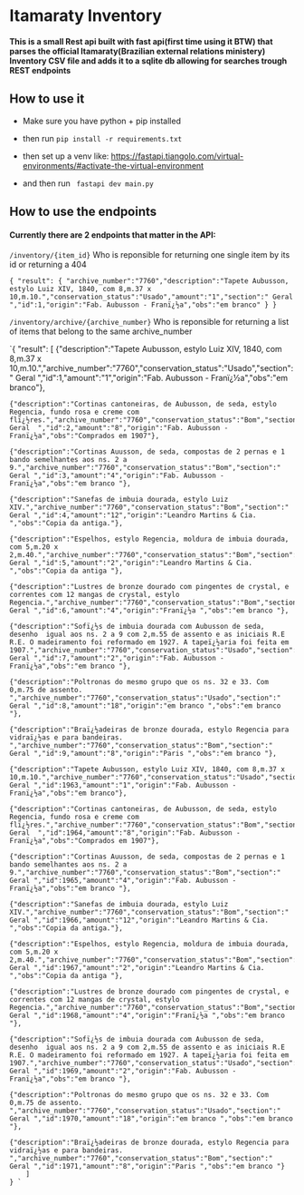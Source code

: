 # Itamaraty Inventory

#### This is a small Rest api built with fast api(first time using it BTW) that parses the official Itamaraty(Brazilian external relations ministery) Inventory CSV file and adds it to a sqlite db allowing for searches trough REST endpoints

## How to use it
- Make sure you have python + pip installed
- then run 
    ` pip install -r requirements.txt `
- then set up a venv like: https://fastapi.tiangolo.com/virtual-environments/#activate-the-virtual-environment

- and then run ` fastapi dev main.py`

## How to use the endpoints
#### Currently there are 2 endpoints that matter in the API:

` /inventory/{item_id} `
Who is reponsible for returning one single item by its id or returning a 404

` {
    "result": {
        "archive_number":"7760","description":"Tapete Aubusson, estylo Luiz XIV, 1840, com 8,m.37 x 10,m.10.","conservation_status":"Usado","amount":"1","section":" Geral ","id":1,"origin":"Fab. Aubusson - Franï¿½a","obs":"em branco"
    }
} `

` /inventory/archive/{archive_number} `
Who is reponsible for returning a list of items that belong to the same archive_number

`{
    "result": [
    {"description":"Tapete Aubusson, estylo Luiz XIV, 1840, com 8,m.37 x 10,m.10.","archive_number":"7760","conservation_status":"Usado","section":" Geral ","id":1,"amount":"1","origin":"Fab. Aubusson - Franï¿½a","obs":"em branco"},

    {"description":"Cortinas cantoneiras, de Aubusson, de seda, estylo Regencia, fundo rosa e creme com flï¿½res.","archive_number":"7760","conservation_status":"Bom","section":" Geral  ","id":2,"amount":"8","origin":"Fab. Aubusson - Franï¿½a","obs":"Comprados em 1907"},
    
    {"description":"Cortinas Auusson, de seda, compostas de 2 pernas e 1 bando semelhantes aos ns. 2 a 9.","archive_number":"7760","conservation_status":"Bom","section":" Geral ","id":3,"amount":"4","origin":"Fab. Aubusson - Franï¿½a","obs":"em branco "},
    
    {"description":"Sanefas de imbuia dourada, estylo Luiz XIV.","archive_number":"7760","conservation_status":"Bom","section":" Geral ","id":4,"amount":"12","origin":"Leandro Martins & Cia. ","obs":"Copia da antiga."},
    
    {"description":"Espelhos, estylo Regencia, moldura de imbuia dourada, com 5,m.20 x 2,m.40.","archive_number":"7760","conservation_status":"Bom","section":" Geral ","id":5,"amount":"2","origin":"Leandro Martins & Cia. ","obs":"Copia da antiga "},
    
    {"description":"Lustres de bronze dourado com pingentes de crystal, e correntes com 12 mangas de crystal, estylo Regencia.","archive_number":"7760","conservation_status":"Bom","section":" Geral ","id":6,"amount":"4","origin":"Franï¿½a ","obs":"em branco "},
    
    {"description":"Sofï¿½s de imbuia dourada com Aubusson de seda, desenho  igual aos ns. 2 a 9 com 2,m.55 de assento e as iniciais R.E R.E. O madeiramento foi reformado em 1927. A tapeï¿½aria foi feita em 1907.","archive_number":"7760","conservation_status":"Usado","section":" Geral ","id":7,"amount":"2","origin":"Fab. Aubusson - Franï¿½a","obs":"em branco "},
    
    {"description":"Poltronas do mesmo grupo que os ns. 32 e 33. Com 0,m.75 de assento. ","archive_number":"7760","conservation_status":"Usado","section":" Geral ","id":8,"amount":"18","origin":"em branco ","obs":"em branco "},
    
    {"description":"Braï¿½adeiras de bronze dourada, estylo Regencia para vidraï¿½as e para bandeiras. ","archive_number":"7760","conservation_status":"Bom","section":" Geral ","id":9,"amount":"8","origin":"Paris ","obs":"em branco "},
    
    {"description":"Tapete Aubusson, estylo Luiz XIV, 1840, com 8,m.37 x 10,m.10.","archive_number":"7760","conservation_status":"Usado","section":" Geral ","id":1963,"amount":"1","origin":"Fab. Aubusson - Franï¿½a","obs":"em branco"},
    
    {"description":"Cortinas cantoneiras, de Aubusson, de seda, estylo Regencia, fundo rosa e creme com flï¿½res.","archive_number":"7760","conservation_status":"Bom","section":" Geral  ","id":1964,"amount":"8","origin":"Fab. Aubusson - Franï¿½a","obs":"Comprados em 1907"},
    
    {"description":"Cortinas Auusson, de seda, compostas de 2 pernas e 1 bando semelhantes aos ns. 2 a 9.","archive_number":"7760","conservation_status":"Bom","section":" Geral ","id":1965,"amount":"4","origin":"Fab. Aubusson - Franï¿½a","obs":"em branco "},
    
    {"description":"Sanefas de imbuia dourada, estylo Luiz XIV.","archive_number":"7760","conservation_status":"Bom","section":" Geral ","id":1966,"amount":"12","origin":"Leandro Martins & Cia. ","obs":"Copia da antiga."},
    
    {"description":"Espelhos, estylo Regencia, moldura de imbuia dourada, com 5,m.20 x 2,m.40.","archive_number":"7760","conservation_status":"Bom","section":" Geral ","id":1967,"amount":"2","origin":"Leandro Martins & Cia. ","obs":"Copia da antiga "},
    
    {"description":"Lustres de bronze dourado com pingentes de crystal, e correntes com 12 mangas de crystal, estylo Regencia.","archive_number":"7760","conservation_status":"Bom","section":" Geral ","id":1968,"amount":"4","origin":"Franï¿½a ","obs":"em branco "},
    
    {"description":"Sofï¿½s de imbuia dourada com Aubusson de seda, desenho  igual aos ns. 2 a 9 com 2,m.55 de assento e as iniciais R.E R.E. O madeiramento foi reformado em 1927. A tapeï¿½aria foi feita em 1907.","archive_number":"7760","conservation_status":"Usado","section":" Geral ","id":1969,"amount":"2","origin":"Fab. Aubusson - Franï¿½a","obs":"em branco "},
    
    {"description":"Poltronas do mesmo grupo que os ns. 32 e 33. Com 0,m.75 de assento. ","archive_number":"7760","conservation_status":"Usado","section":" Geral ","id":1970,"amount":"18","origin":"em branco ","obs":"em branco "},
    
    {"description":"Braï¿½adeiras de bronze dourada, estylo Regencia para vidraï¿½as e para bandeiras. ","archive_number":"7760","conservation_status":"Bom","section":" Geral ","id":1971,"amount":"8","origin":"Paris ","obs":"em branco "}
        ]   
    } `
